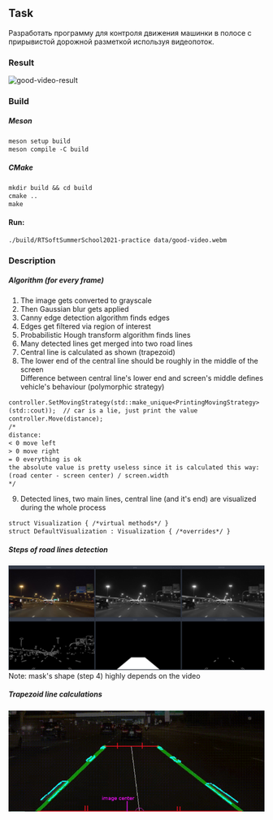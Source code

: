 ## Task
Разработать программу для контроля движения машинки в полосе с прирывистой дорожной разметкой используя видеопоток.

### Result
![good-video-result](data/good-video-result.gif)

### Build
##### Meson
```
meson setup build
meson compile -C build
```
##### CMake
```
mkdir build && cd build
cmake ..
make
```
#### Run:
```
./build/RTSoftSummerSchool2021-practice data/good-video.webm
```
### Description
##### Algorithm (for every frame)
1. The image gets converted to grayscale
2. Then Gaussian blur gets applied
3. Canny edge detection algorithm finds edges
4. Edges get filtered via region of interest
5. Probabilistic Hough transform algorithm finds lines
6. Many detected lines get merged into two road lines
7. Central line is calculated as shown (trapezoid)
8. The lower end of the central line should be roughly in the middle of the screen  
Difference between central line's lower end and screen's middle defines vehicle's behaviour (polymorphic strategy)  
```
controller.SetMovingStrategy(std::make_unique<PrintingMovingStrategy>(std::cout));  // car is a lie, just print the value
controller.Move(distance);
/*
distance:
< 0 move left
> 0 move right
= 0 everything is ok
the absolute value is pretty useless since it is calculated this way: (road center - screen center) / screen.width
*/
```
9. Detected lines, two main lines, central line (and it's end) are visualized during the whole process  
```
struct Visualization { /*virtual methods*/ }
struct DefaultVisualization : Visualization { /*overrides*/ }
```

##### Steps of road lines detection
![steps](data/steps.png)
Note: mask's shape (step 4) highly depends on the video
##### Trapezoid line calculations
![trapezoid line calculations illustration](data/trapezoid_calculations.png)
